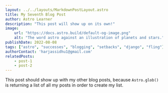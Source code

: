 ```yaml
---
layout: ../../layouts/MarkdownPostLayout.astro
title: My Seventh Blog Post
author: Astro Learner
description: "This post will show up on its own!"
image:
    url: "https://docs.astro.build/default-og-image.png"
    alt: "The word astro against an illustration of planets and stars."
publishDate: 2022-08-08
tags: ["astro", "successes", "blogging", "setbacks", "django", "fling"]
authorContact: 'harjassidhu1@gmail.com'
relatedPosts: 
    - post-1
    - post-2
---
```

This post should show up with my other blog posts, because `Astro.glob()` is returning a list of all my posts in order to create my list.